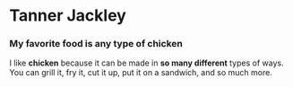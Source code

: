 # Tanner Jackley
### My favorite food is any type of chicken

I like **chicken** because it can be made in **so many different** types of ways.
You can grill it, fry it, cut it up, put it on a sandwich, and so much more. 